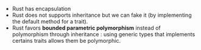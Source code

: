 - Rust has encapsulation
- Rust does not supports inheritance but we can fake it (by implementing the default method for a trait).
- Rust favors **bounded parametric polymorphism** instead of polymorphism through inheritance : using generic types that implements certains traits allows them be polymorphic.
